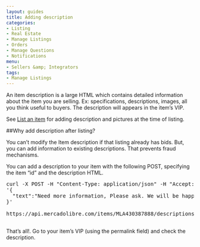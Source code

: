```yaml
---
layout: guides
title: Adding description
categories: 
- Listing
- Real Estate
- Manage Listings
- Orders
- Manage Questions
- Notifications
menu: 
- Sellers &amp; Integrators
tags: 
- Manage Listings
---
```



An item description is a large HTML which contains detailed information about the item you are selling. Ex: specifications, descriptions, images, all you think useful to buyers. The description will appears in the item’s VIP.


See [List an item](/list-your-item) for adding description and pictures at the time of listing.

##Why add description after listing?

You can’t modify the Item description if that listing already has bids. But, you can add information to existing descriptions. That prevents fraud mechanisms.

You can add a description to your item with the following POST, specifying the item “id” and the description HTML.


<pre class="terminal">
curl -X POST -H "Content-Type: application/json" -H "Accept: application/json" -d
'{
  "text":"Need more information, Please ask. We will be happy to answer."
}'

https://api.mercadolibre.com/items/MLA430387888/descriptions?access_token=$ACCESS_TOKEN

</pre>

That’s all!. Go to your item’s VIP (using the permalink field) and check the description.
